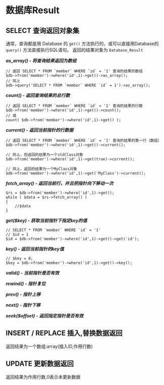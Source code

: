 数据库Result
==============

SELECT 查询返回对象集
------------
通常，查询都是用 Database 的 `get()` 方法执行的，或可以直接用Database的 `query()` 方法直接执行SQL语句。
返回的结果对象为 `Database_Result`

***as_array() - 将查询结果返回为数组***

    // 返回 SELECT * FROM `member` WHERE `id` = '1' 查询的结果的数组
    $db->from('member')->where('id',1)->get()->as_array();
    // 同上
    $db->query('SELECT * FROM `member` WHERE `id` = 1')->as_array();

***count() - 返回查询结果的总行数***


    // 返回 SELECT * FROM `member` WHERE `id` = '1' 查询的结果的行数
    $db->from('member')->where('id',1)->get()->count();
    // 或
    count( $db->from('member')->where('id',1)->get() );

***current() - 返回当前指针的行数据***

    // 返回 SELECT * FROM `member` WHERE `id` = '1' 查询的结果的第一行（数组）
    $db->from('member')->where('id',1)->get()->current();
    
    // 同上，但返回的结果为一个stdClass对象
    $db->from('member')->where('id',1)->get(true)->current();
    
    // 同上，返回的结果为一个MyClass对象
    $db->from('member')->where('id',1)->get('MyClass')->current();

***fetch_array() - 返回当前行，并且把指针向下移动一次***

    $rs = $db->from('member')->where('id',1)->get();
    while ( $data = $rs->fetch_array() )
    {
        //$data
    }

***get($key) - 获取当前指针下指定key的值***

    // SELECT * FROM `member` WHERE `id` = '1'
    // $id = 1
    $id = $db->from('member')->where('id',1)->get()->get('id');

***key() - 返回当前指针的key值***

    // $key = 0;
    $key = $db->from('member')->where('id',1)->get()->key();

***valid() - 当前指针是否有效***

***rewind() - 指针复位***

***prev() - 指针上移***

***next() - 指针下移***

***seek($offset) - 返回指定指针是否有效***

INSERT / REPLACE 插入,替换数据返回
-----------------
返回结果为一个数组:array(插入ID,作用行数)


UPDATE 更新数据返回
-----------------
返回结果为作用行数,0表示未更新数据